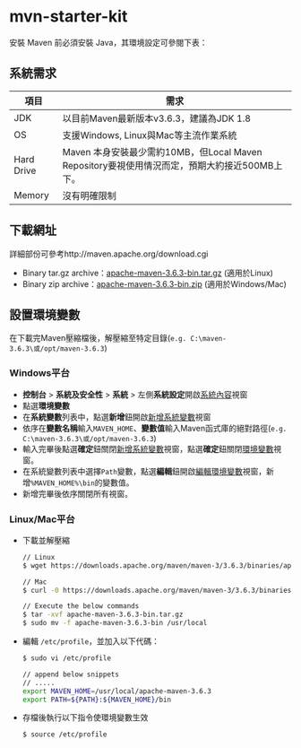 # mvn-starter-kit
安裝 Maven 前必須安裝 Java，其環境設定可參閱下表：

## 系統需求

| 項目       | 需求                                                         |
| ---------- | ------------------------------------------------------------ |
| JDK        | 以目前Maven最新版本v3.6.3，建議為JDK 1.8                     |
| OS         | 支援Windows, Linux與Mac等主流作業系統                        |
| Hard Drive | Maven 本身安裝最少需約10MB，但Local Maven Repository要視使用情況而定，預期大約接近500MB上下。 |
| Memory     | 沒有明確限制                                                 |

## 下載網址

詳細部份可參考http://maven.apache.org/download.cgi

- Binary tar.gz archive：[apache-maven-3.6.3-bin.tar.gz](https://downloads.apache.org/maven/maven-3/3.6.3/binaries/apache-maven-3.6.3-bin.tar.gz) (適用於Linux)
- Binary zip archive：[apache-maven-3.6.3-bin.zip](https://downloads.apache.org/maven/maven-3/3.6.3/binaries/apache-maven-3.6.3-bin.zip) (適用於Windows/Mac)

## 設置環境變數

在下載完Maven壓縮檔後，解壓縮至特定目錄(`e.g. C:\maven-3.6.3\或/opt/maven-3.6.3`)

### Windows平台

- **控制台** > **系統及安全性** > **系統** > 左側**系統設定**開啟<u>系統內容</u>視窗
- 點選**環境變數**
- 在**系統變數**列表中，點選**新增**鈕開啟<u>新增系統變數</u>視窗
- 依序在**變數名稱**輸入`MAVEN_HOME`、**變數值**輸入Maven函式庫的絕對路徑(`e.g. C:\maven-3.6.3\或/opt/maven-3.6.3`)
- 輸入完畢後點選**確定**鈕關閉<u>新增系統變數</u>視窗，點選**確定**鈕關閉<u>環境變數</u>視窗。
- 在系統變數列表中選擇`Path`變數，點選**編輯**鈕開啟<u>編輯環境變數</u>視窗，新增`%MAVEN_HOME%\bin`的變數值。
- 新增完畢後依序關閉所有視窗。

### Linux/Mac平台

- 下載並解壓縮

  ```bash
  // Linux
  $ wget https://downloads.apache.org/maven/maven-3/3.6.3/binaries/apache-maven-3.6.3-bin.tar.gz
  
  // Mac
  $ curl -0 https://downloads.apache.org/maven/maven-3/3.6.3/binaries/apache-maven-3.6.3-bin.tar.gz
  
  // Execute the below commands
  $ tar -xvf apache-maven-3.6.3-bin.tar.gz
  $ sudo mv -f apache-maven-3.6.3-bin /usr/local
  ```

- 編輯 `/etc/profile`，並加入以下代碼：

  ```bash
  $ sudo vi /etc/profile
  
  // append below snippets
  // .....
  export MAVEN_HOME=/usr/local/apache-maven-3.6.3
  export PATH=${PATH}:${MAVEN_HOME}/bin
  ```

- 存檔後執行以下指令使環境變數生效

  ```bash
  $ source /etc/profile
  ```

